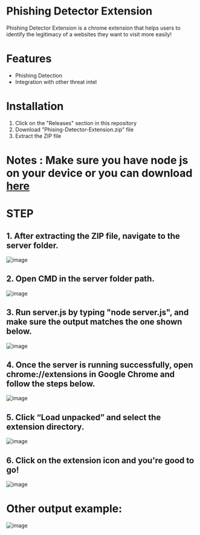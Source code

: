 # Phishing Detector Extension
Phishing Detector Extension is a chrome extension that helps users to identify the legitimacy of a websites they want to visit more easily!

# Features
- Phishing Detection
- Integration with other threat intel

# Installation
1. Click on the "Releases" section in this repository
2. Download "Phising-Detector-Extension.zip" file
3. Extract the ZIP file

# Notes : Make sure you have node js on your device or you can download [here](https://nodejs.org/en/download)

# STEP
## 1. After extracting the ZIP file, navigate to the **server** folder.
![image](https://github.com/user-attachments/assets/90d6406d-2eaf-477b-948b-c9ff51f26842)

## 2. Open CMD in the **server** folder path.
![image](https://github.com/user-attachments/assets/2db35fcc-6ecb-4063-9f2e-12ac2e7f734e)

## 3. Run server.js by typing "node server.js", and make sure the output matches the one shown below.
![image](https://github.com/user-attachments/assets/8a925752-a97b-4f1a-a0e3-ddf76c61af29)

## 4. Once the server is running successfully, open chrome://extensions in Google Chrome and follow the steps below.
![image](https://github.com/user-attachments/assets/55bfb055-22ad-42a3-9c29-b18ff2d9aeb1)

## 5. Click “Load unpacked” and select the extension directory.
![image](https://github.com/user-attachments/assets/1f995146-ef46-44fe-87ec-3ceecead44ae)

## 6. Click on the extension icon and you're good to go!
![image](https://github.com/user-attachments/assets/f7ccf29d-09fe-42f8-b81f-4f95cf00f23f)

# Other output example:
![image](https://github.com/user-attachments/assets/812bde8c-f5a5-4a40-b75c-047875954002)

